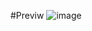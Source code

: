 #Previw
![image](https://user-images.githubusercontent.com/98183554/155005440-b801bf39-de0e-41c9-bac8-064873c1dde6.png)
